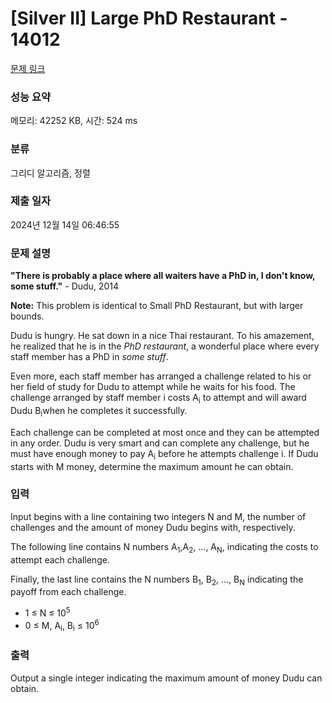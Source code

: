 # [Silver II] Large PhD Restaurant - 14012 

[문제 링크](https://www.acmicpc.net/problem/14012) 

### 성능 요약

메모리: 42252 KB, 시간: 524 ms

### 분류

그리디 알고리즘, 정렬

### 제출 일자

2024년 12월 14일 06:46:55

### 문제 설명

<p><strong>"There is probably a place where all waiters have a PhD in, I don't know, some stuff."</strong> - Dudu, 2014</p>

<p><strong>Note:</strong> This problem is identical to Small PhD Restaurant, but with larger bounds.</p>

<p>Dudu is hungry. He sat down in a nice Thai restaurant. To his amazement, he realized that he is in the <em>PhD restaurant</em>, a wonderful place where every staff member has a PhD in <em>some stuff</em>.</p>

<p>Even more, each staff member has arranged a challenge related to his or her field of study for Dudu to attempt while he waits for his food. The challenge arranged by staff member i costs A<sub>i</sub> to attempt and will award Dudu B<sub>i</sub>when he completes it successfully.</p>

<p>Each challenge can be completed at most once and they can be attempted in any order. Dudu is very smart and can complete any challenge, but he must have enough money to pay A<sub>i</sub> before he attempts challenge i. If Dudu starts with M money, determine the maximum amount he can obtain.</p>

### 입력 

 <p>Input begins with a line containing two integers N and M, the number of challenges and the amount of money Dudu begins with, respectively.</p>

<p>The following line contains N numbers A<sub>1</sub>,A<sub>2</sub>, ..., A<sub>N</sub>, indicating the costs to attempt each challenge.</p>

<p>Finally, the last line contains the N numbers B<sub>1</sub>, B<sub>2</sub>, ..., B<sub>N</sub> indicating the payoff from each challenge.</p>

<ul>
	<li>1 ≤ N ≤ 10<sup>5</sup></li>
	<li>0 ≤ M, A<sub>i</sub>, B<sub>i</sub> ≤ 10<sup>6</sup></li>
</ul>

### 출력 

 <p>Output a single integer indicating the maximum amount of money Dudu can obtain.</p>

